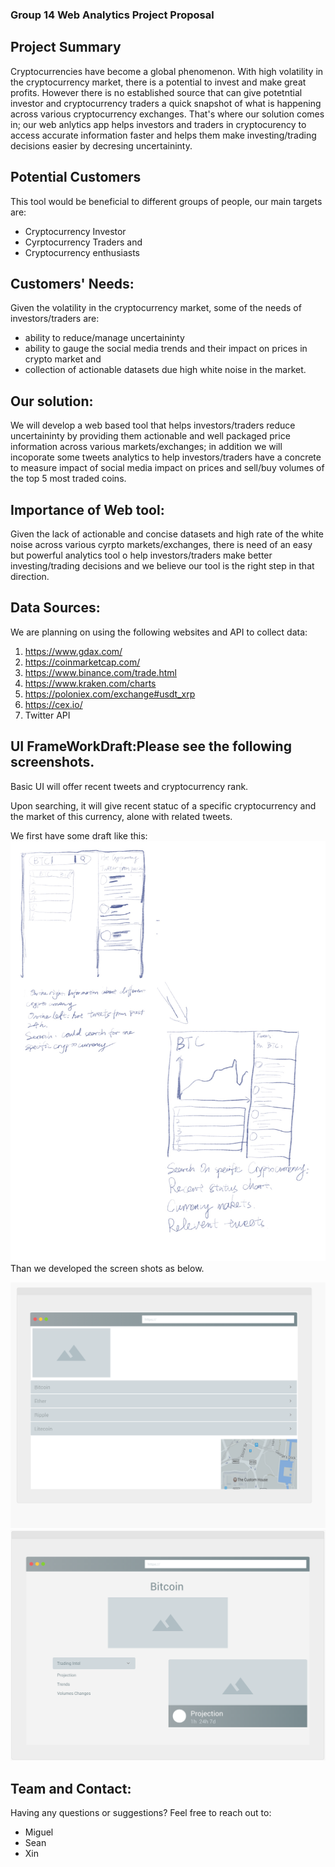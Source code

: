 ### Group 14 Web Analytics Project Proposal

## Project Summary

Cryptocurrencies have become a global phenomenon. With high volatility in the cryptocurrency market, there is a potential to invest and make great profits. However there is no established source that can give potetntial investor and cryptocurrency traders a quick snapshot of what is happening across various cryptocurrency exchanges. That's where our solution comes in; our web anlytics app helps investors and traders in cryptocurency to access accurate information faster and helps them make investing/trading decisions easier by decresing uncertaininty.

## Potential Customers 

This tool would be beneficial to different groups of people, our main targets are:

- Cryptocurrency Investor
- Cyrptocurrency Traders and 
- Cryptocurrency enthusiasts

## Customers' Needs:

Given the volatility in the cryptocurrency market, some of the needs of investors/traders are:
- ability to reduce/manage uncertaininty 
- ability to gauge the social media trends and their impact on prices in crypto market and 
- collection of actionable datasets due high white noise in the market.

## Our solution:

We will develop a web based tool that helps investors/traders reduce uncertaininty by providing them actionable and well packaged price information across various markets/exchanges; in addition we will incoporate some tweets analytics to help investors/traders have a concrete to measure impact of social media impact on prices and sell/buy volumes of the top 5 most traded coins.

## Importance of Web tool:

Given the lack of actionable and concise datasets and high rate of the white noise across various cyrpto markets/exchanges, there is need of an easy but powerful analytics tool o help investors/traders make better investing/trading decisions and we believe our tool is the right step in that direction.

## Data Sources:

We are planning on using the following websites and API to collect data:
1. https://www.gdax.com/
2. https://coinmarketcap.com/
3. https://www.binance.com/trade.html
4. https://www.kraken.com/charts
5. https://poloniex.com/exchange#usdt_xrp
6. https://cex.io/
7. Twitter API

## UI FrameWorkDraft:Please see the following screenshots.
Basic UI will offer recent tweets and cryptocurrency rank.

Upon searching, it will give recent statuc of a specific cryptocurrency and the market of this currency, alone with related tweets.

We first have some draft like this:
![Current Draft](https://github.com/95880-A3-SP18/web-analytics-group-14/blob/master/Group14_UIFrameWork/Python_UI_Draft.jpg "CurrentDraft")
Than we developed the screen shots as below.

![alt text](https://github.com/95880-A3-SP18/web-analytics-group-14/blob/master/Group14_UIFrameWork/home%20screen.png "index1")
![alt text](https://github.com/95880-A3-SP18/web-analytics-group-14/blob/master/Group14_UIFrameWork/subsquent%20page.png "index2")




## Team  and  Contact:

Having any questions or suggestions? Feel free to reach out to:
- Miguel 
- Sean 
- Xin 
